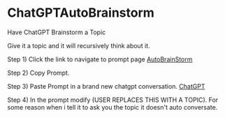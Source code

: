 # ChatGPTAutoBrainstorm
Have ChatGPT Brainstorm a Topic

Give it a topic and it will recursively think about it.

Step 1) Click the link to navigate to prompt page [AutoBrainStorm]()

Step 2) Copy Prompt.

Step 3) Paste Prompt in a brand new chatgpt conversation. [ChatGPT](https://chat.openai.com/chat)

Step 4) In the prompt modify (USER REPLACES THIS WITH A TOPIC). For some reason when i tell it to ask you the topic it doesn't auto conversate.

